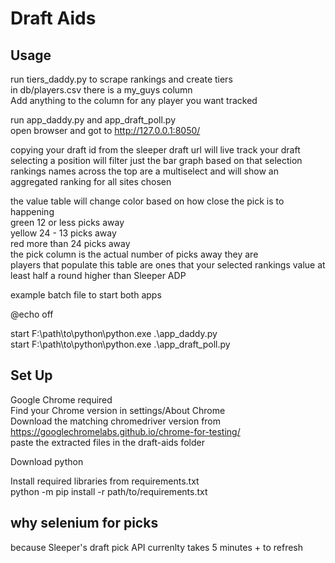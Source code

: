 # Draft Aids

## Usage

run tiers_daddy.py to scrape rankings and create tiers  
in db/players.csv there is a my_guys column  
Add anything to the column for any player you want tracked  

run app_daddy.py and app_draft_poll.py  
open browser and got to http://127.0.0.1:8050/   

copying your draft id from the sleeper draft url will live track your draft  
selecting a position will filter just the bar graph based on that selection  
rankings names across the top are a multiselect and will show an aggregated ranking for all sites chosen  

the value table will change color based on how close the pick is to happening  
green 12 or less picks away  
yellow 24 - 13 picks away  
red more than 24 picks away  
the pick column is the actual number of picks away they are  
players that populate this table are ones that your selected rankings value at least half a round higher than Sleeper ADP  


example batch file to start both apps  

@echo off  

start F:\path\to\python\python.exe .\app_daddy.py  
start  F:\path\to\python\python.exe .\app_draft_poll.py  


## Set Up 

Google Chrome required  
Find your Chrome version in settings/About Chrome  
Download the matching chromedriver version from https://googlechromelabs.github.io/chrome-for-testing/  
paste the extracted files in the draft-aids folder  

Download python  

Install required libraries from requirements.txt  
python -m pip install -r path/to/requirements.txt    



## why selenium for picks 

because Sleeper's draft pick API currenlty takes 5 minutes + to refresh
